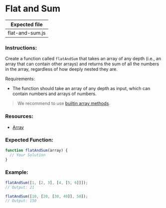 # Flat and Sum

| Expected file   |
| --------------- |
| flat-and-sum.js |

### Instructions:

Create a function called `flatAndSum` that takes an array of any depth (i.e., an array that can contain other arrays) and returns the sum of all the numbers in the array, regardless of how deeply nested they are.

Requirements:

- The function should take an array of any depth as input, which can contain numbers and arrays of numbers.

> We recommend to use [builtin array methods](https://developer.mozilla.org/en-US/docs/Web/JavaScript/Reference/Global_Objects/Array).

### Resources:

- [Array](https://developer.mozilla.org/en-US/docs/Web/JavaScript/Reference/Global_Objects/Array)

### Expected Function:

```js
function flatAndSum(array) {
  // Your Solution
}
```

### Example:

```js
flatAndSum([1, [2, 3], [4, [5, 6]]]);
// Output: 21

flatAndSum([10, [20, [30, 40]], 50]);
// Output: 150
```

